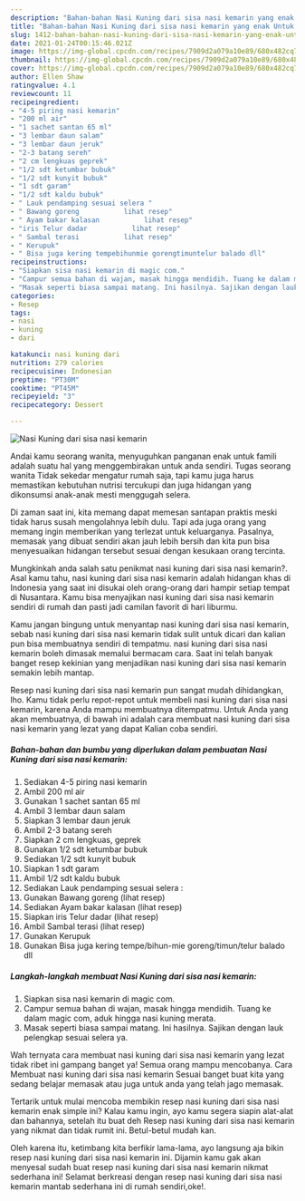 ```yaml
---
description: "Bahan-bahan Nasi Kuning dari sisa nasi kemarin yang enak Untuk Jualan"
title: "Bahan-bahan Nasi Kuning dari sisa nasi kemarin yang enak Untuk Jualan"
slug: 1412-bahan-bahan-nasi-kuning-dari-sisa-nasi-kemarin-yang-enak-untuk-jualan
date: 2021-01-24T00:15:46.021Z
image: https://img-global.cpcdn.com/recipes/7909d2a079a10e89/680x482cq70/nasi-kuning-dari-sisa-nasi-kemarin-foto-resep-utama.jpg
thumbnail: https://img-global.cpcdn.com/recipes/7909d2a079a10e89/680x482cq70/nasi-kuning-dari-sisa-nasi-kemarin-foto-resep-utama.jpg
cover: https://img-global.cpcdn.com/recipes/7909d2a079a10e89/680x482cq70/nasi-kuning-dari-sisa-nasi-kemarin-foto-resep-utama.jpg
author: Ellen Shaw
ratingvalue: 4.1
reviewcount: 11
recipeingredient:
- "4-5 piring nasi kemarin"
- "200 ml air"
- "1 sachet santan 65 ml"
- "3 lembar daun salam"
- "3 lembar daun jeruk"
- "2-3 batang sereh"
- "2 cm lengkuas geprek"
- "1/2 sdt ketumbar bubuk"
- "1/2 sdt kunyit bubuk"
- "1 sdt garam"
- "1/2 sdt kaldu bubuk"
- " Lauk pendamping sesuai selera "
- " Bawang goreng           lihat resep"
- " Ayam bakar kalasan           lihat resep"
- "iris Telur dadar           lihat resep"
- " Sambal terasi           lihat resep"
- " Kerupuk"
- " Bisa juga kering tempebihunmie gorengtimuntelur balado dll"
recipeinstructions:
- "Siapkan sisa nasi kemarin di magic com."
- "Campur semua bahan di wajan, masak hingga mendidih. Tuang ke dalam magic com, aduk hingga nasi kuning merata."
- "Masak seperti biasa sampai matang. Ini hasilnya. Sajikan dengan lauk pelengkap sesuai selera ya."
categories:
- Resep
tags:
- nasi
- kuning
- dari

katakunci: nasi kuning dari 
nutrition: 279 calories
recipecuisine: Indonesian
preptime: "PT30M"
cooktime: "PT45M"
recipeyield: "3"
recipecategory: Dessert

---
```



![Nasi Kuning dari sisa nasi kemarin](https://img-global.cpcdn.com/recipes/7909d2a079a10e89/680x482cq70/nasi-kuning-dari-sisa-nasi-kemarin-foto-resep-utama.jpg)

Andai kamu seorang wanita, menyuguhkan panganan enak untuk famili adalah suatu hal yang menggembirakan untuk anda sendiri. Tugas seorang  wanita Tidak sekedar mengatur rumah saja, tapi kamu juga harus memastikan kebutuhan nutrisi tercukupi dan juga hidangan yang dikonsumsi anak-anak mesti menggugah selera.

Di zaman  saat ini, kita memang dapat memesan santapan praktis meski tidak harus susah mengolahnya lebih dulu. Tapi ada juga orang yang memang ingin memberikan yang terlezat untuk keluarganya. Pasalnya, memasak yang dibuat sendiri akan jauh lebih bersih dan kita pun bisa menyesuaikan hidangan tersebut sesuai dengan kesukaan orang tercinta. 



Mungkinkah anda salah satu penikmat nasi kuning dari sisa nasi kemarin?. Asal kamu tahu, nasi kuning dari sisa nasi kemarin adalah hidangan khas di Indonesia yang saat ini disukai oleh orang-orang dari hampir setiap tempat di Nusantara. Kamu bisa menyajikan nasi kuning dari sisa nasi kemarin sendiri di rumah dan pasti jadi camilan favorit di hari liburmu.

Kamu jangan bingung untuk menyantap nasi kuning dari sisa nasi kemarin, sebab nasi kuning dari sisa nasi kemarin tidak sulit untuk dicari dan kalian pun bisa membuatnya sendiri di tempatmu. nasi kuning dari sisa nasi kemarin boleh dimasak memalui bermacam cara. Saat ini telah banyak banget resep kekinian yang menjadikan nasi kuning dari sisa nasi kemarin semakin lebih mantap.

Resep nasi kuning dari sisa nasi kemarin pun sangat mudah dihidangkan, lho. Kamu tidak perlu repot-repot untuk membeli nasi kuning dari sisa nasi kemarin, karena Anda mampu membuatnya ditempatmu. Untuk Anda yang akan membuatnya, di bawah ini adalah cara membuat nasi kuning dari sisa nasi kemarin yang lezat yang dapat Kalian coba sendiri.

<!--inarticleads1-->

##### Bahan-bahan dan bumbu yang diperlukan dalam pembuatan Nasi Kuning dari sisa nasi kemarin:

1. Sediakan 4-5 piring nasi kemarin
1. Ambil 200 ml air
1. Gunakan 1 sachet santan 65 ml
1. Ambil 3 lembar daun salam
1. Siapkan 3 lembar daun jeruk
1. Ambil 2-3 batang sereh
1. Siapkan 2 cm lengkuas, geprek
1. Gunakan 1/2 sdt ketumbar bubuk
1. Sediakan 1/2 sdt kunyit bubuk
1. Siapkan 1 sdt garam
1. Ambil 1/2 sdt kaldu bubuk
1. Sediakan  Lauk pendamping sesuai selera :
1. Gunakan  Bawang goreng           (lihat resep)
1. Sediakan  Ayam bakar kalasan           (lihat resep)
1. Siapkan iris Telur dadar           (lihat resep)
1. Ambil  Sambal terasi           (lihat resep)
1. Gunakan  Kerupuk
1. Gunakan  Bisa juga kering tempe/bihun-mie goreng/timun/telur balado dll




<!--inarticleads2-->

##### Langkah-langkah membuat Nasi Kuning dari sisa nasi kemarin:

1. Siapkan sisa nasi kemarin di magic com.
1. Campur semua bahan di wajan, masak hingga mendidih. Tuang ke dalam magic com, aduk hingga nasi kuning merata.
1. Masak seperti biasa sampai matang. Ini hasilnya. Sajikan dengan lauk pelengkap sesuai selera ya.




Wah ternyata cara membuat nasi kuning dari sisa nasi kemarin yang lezat tidak ribet ini gampang banget ya! Semua orang mampu mencobanya. Cara Membuat nasi kuning dari sisa nasi kemarin Sesuai banget buat kita yang sedang belajar memasak atau juga untuk anda yang telah jago memasak.

Tertarik untuk mulai mencoba membikin resep nasi kuning dari sisa nasi kemarin enak simple ini? Kalau kamu ingin, ayo kamu segera siapin alat-alat dan bahannya, setelah itu buat deh Resep nasi kuning dari sisa nasi kemarin yang nikmat dan tidak rumit ini. Betul-betul mudah kan. 

Oleh karena itu, ketimbang kita berfikir lama-lama, ayo langsung aja bikin resep nasi kuning dari sisa nasi kemarin ini. Dijamin kamu gak akan menyesal sudah buat resep nasi kuning dari sisa nasi kemarin nikmat sederhana ini! Selamat berkreasi dengan resep nasi kuning dari sisa nasi kemarin mantab sederhana ini di rumah sendiri,oke!.

